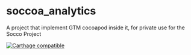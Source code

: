 # soccoa_analytics
A project that implement GTM cocoapod inside it, for private use for the Socco Project

[![Carthage compatible](https://img.shields.io/badge/Carthage-compatible-4BC51D.svg?style=flat)](https://github.com/Carthage/Carthage)
